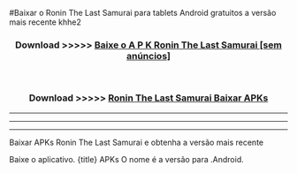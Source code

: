 #Baixar o Ronin The Last Samurai  para tablets Android gratuitos a versão mais recente khhe2


<div align="center">
<h3>Download >>>>> <a href="https://pt-web.web.app/?pt= Ronin The Last Samurai">Baixe o A P K Ronin The Last Samurai [sem anúncios]</a></h3><br>

<h3>Download >>>>> <a href="https://pt-web.web.app/?pt= Ronin The Last Samurai">Ronin The Last Samurai Baixar APKs</a></h3>
</div>

----------------------------------------------------------

----------------------------------------------------------

----------------------------------------------------------

Baixar APKs Ronin The Last Samurai e obtenha a versão mais recente

Baixe o aplicativo. {title} APKs O nome é a versão para .Android.


